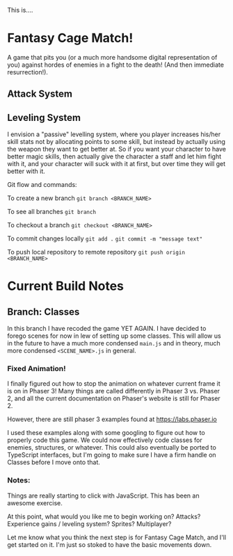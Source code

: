 This is....

# Fantasy Cage Match!
A game that pits you (or a much more handsome digital representation of you) against hordes of enemies in a fight to the death! (And then immediate resurrection!). 

## Attack System

## Leveling System
I envision a "passive" levelling system, where you player increases his/her skill stats not by allocating points to some skill, but instead by actually using the weapon they want to get better at. So if you want your character to have better magic skills, then actually give the character a staff and let him fight with it, and your character will suck with it at first, but over time they will get better with it. 


Git flow and commands:

To create a new branch
`git branch <BRANCH_NAME>`

To see all branches 
`git branch`

To checkout a branch 
`git checkout <BRANCH_NAME>`

To commit changes locally
`git add .`
`git commit -m "message text"`

To push local repository to remote repository
`git push origin <BRANCH_NAME>`


# Current Build Notes

## Branch: Classes

In this branch I have recoded the game YET AGAIN. I have decided to forego scenes for now in lew of setting up some classes. This will allow us in the future to have a much more condensed ``main.js`` and in theory, much more condensed ``<SCENE_NAME>.js`` in general.

### Fixed Animation!

I finally figured out how to stop the animation on whatever current frame it is on in Phaser 3! Many things are called differently in Phaser 3 vs. Phaser 2, and all the current documentation on Phaser's website is still for Phaser 2.

However, there are still phaser 3 examples found at https://labs.phaser.io 

I used these examples along with some googling to figure out how to properly code this game. We could now effectively code classes for enemies, structures, or whatever. This could also eventually be ported to TypeScript interfaces, but I'm going to make sure I have a firm handle on Classes before I move onto that.

### Notes:
Things are really starting to click with JavaScript. This has been an awesome exercise.

At this point, what would you like me to begin working on? Attacks? Experience gains / leveling system? Sprites? Multiplayer?

Let me know what you think the next step is for Fantasy Cage Match, and I'll get started on it. I'm just so stoked to have the basic movements down.